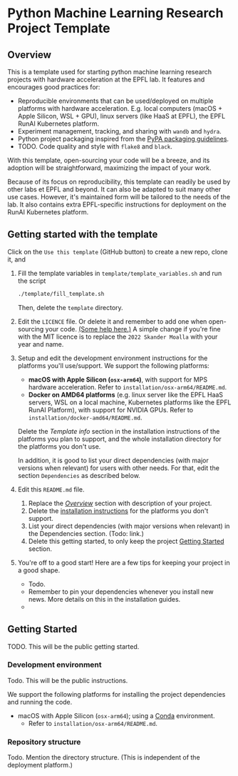 # Python Machine Learning Research Project Template

## Overview

This is a template used for starting python machine learning research
projects with hardware acceleration at the EPFL <insert-lab-name> lab.
It features and encourages good practices for:

- Reproducible environments that can be used/deployed on multiple platforms with hardware acceleration.
  E.g. local computers (macOS + Apple Silicon, WSL + GPU), linux servers (like HaaS at EPFL), the EPFL RunAI Kubernetes
  platform.
- Experiment management, tracking, and sharing with `wandb` and `hydra`.
- Python project packaging inspired from
  the [PyPA packaging guidelines](https://packaging.python.org/en/latest/tutorials/packaging-projects/).
- TODO. Code quality and style with `flake8` and `black`.

With this template, open-sourcing your code will be a breeze, and its adoption will be straightforward,
maximizing the impact of your work.

Because of its focus on reproducibility, this template can readily be used by other labs et EPFL and beyond.
It can also be adapted to suit many other use cases.
However, it's maintained form will be tailored to the needs of the <insert-lab-name> lab.
It also contains extra EPFL-specific instructions for deployment on the RunAI Kubernetes platform.

## Getting started with the template

Click on the `Use this template` (GitHub button) to create a new repo, clone it, and

1. Fill the template variables in `template/template_variables.sh` and run the script
   ```bash
   ./template/fill_template.sh
   ```
   Then, delete the `template` directory.
2. Edit the `LICENCE`
   file.
   Or delete it and remember to add one when open-sourcing your
   code. [(Some help here.)](https://docs.github.com/en/repositories/managing-your-repositorys-settings-and-features/customizing-your-repository/licensing-a-repository)
   A simple change if you're fine with the MIT licence is to replace the `2022 Skander Moalla` with your year and name.
3. Setup and edit the development environment instructions for the platforms you'll use/support.
   We support the following platforms:
    - **macOS with Apple Silicon (`osx-arm64`)**, with support for MPS hardware acceleration.
      Refer to `installation/osx-arm64/README.md`.
    - **Docker on AMD64 platforms** (e.g. linux server like the EPFL HaaS servers, WSL on a local machine, Kubernetes
      platforms like the EPFL RunAI Platform), with support for NVIDIA GPUs.
      Refer to `installation/docker-amd64/README.md`.

   Delete the _Template info_ section in the installation instructions of the platforms you plan to support, and the
   whole installation directory for the platforms you don't use.

   In addition, it is good to list your direct dependencies (with major versions when relevant) for users with other
   needs.
   For that, edit the section `Dependencies` as described below.
4. Edit this `README.md` file.
    1. Replace the [_Overview_](#overview) section with description of your project.
    2. Delete the [installation instructions](#development-environment) for the platforms you don't support.
    3. List your direct dependencies (with major versions when relevant) in the Dependencies section. (Todo: link.)
    4. Delete this getting started, to only keep the project [Getting Started](#getting-started)
       section.
5. You're off to a good start! Here are a few tips for keeping your project in a good shape.
    - Todo.
    - Remember to pin your dependencies whenever you install new news.
      More details on this in the installation guides.
    - 

## Getting Started

TODO. This will be the public getting started.

### Development environment

Todo. This will be the public instructions.

We support the following platforms for installing the project dependencies and running the code.

* macOS with Apple Silicon (`osx-arm64`); using a [Conda](https://docs.conda.io/en/latest/) environment.
    - Refer to `installation/osx-arm64/README.md`.

### Repository structure

Todo.
Mention the directory structure. (This is independent of the deployment platform.)